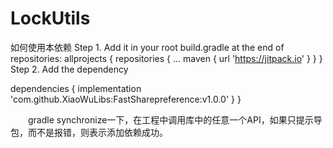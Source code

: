 # LockUtils
如何使用本依赖
Step 1. Add it in your root build.gradle at the end of repositories:
allprojects {
		repositories {
			...
			maven { url 'https://jitpack.io' }
		}
	}
Step 2. Add the dependency


dependencies {
	         implementation 'com.github.XiaoWuLibs:FastSharepreference:v1.0.0'
}
	}
  
  　　gradle synchronize一下，在工程中调用库中的任意一个API，如果只提示导包，而不是报错，则表示添加依赖成功。

